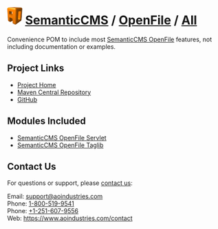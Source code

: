 # [<img src="ao-logo.png" alt="AO Logo" width="35" height="40">](https://www.aoindustries.com/) [SemanticCMS](https://semanticcms.com/) / [OpenFile](https://semanticcms.com/openfile/) / [All](https://semanticcms.com/openfile/all/)
Convenience POM to include most [SemanticCMS OpenFile](https://semanticcms.com/openfile/) features, not including documentation or examples.

## Project Links
* [Project Home](https://semanticcms.com/openfile/all/)
* [Maven Central Repository](http://search.maven.org/#search|gav|1|g:%22com.semanticcms%22%20AND%20a:%22semanticcms-openfile-all%22)
* [GitHub](https://github.com/aoindustries/semanticcms-openfile-all)

## Modules Included
* [SemanticCMS OpenFile Servlet](https://semanticcms.com/openfile/servlet/)
* [SemanticCMS OpenFile Taglib](https://semanticcms.com/openfile/taglib/)

## Contact Us
For questions or support, please [contact us](https://www.aoindustries.com/contact):

Email: [support@aoindustries.com](mailto:support@aoindustries.com)  
Phone: [1-800-519-9541](tel:1-800-519-9541)  
Phone: [+1-251-607-9556](tel:+1-251-607-9556)  
Web: https://www.aoindustries.com/contact
